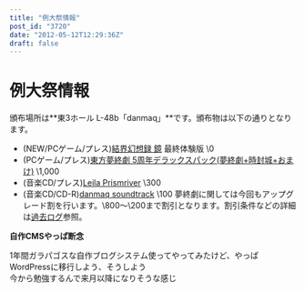 ```yaml
---
title: "例大祭情報"
post_id: "3720"
date: "2012-05-12T12:29:36Z"
draft: false
---
```


# 例大祭情報

頒布場所は**東3ホール L-48b「danmaq」**です。頒布物は以下の通りとなります。  
  


  * (NEW/PCゲーム/プレス)[結界幻想録 鏡](http://kagaminer.in) 最終体験版 \0
  * (PCゲーム/プレス)[東方夢終劇 5周年デラックスパック(夢終劇+時封城+おまけ)](!/thC) \1,000
  * (音楽CD/プレス)[Leila Prismriver](!/leila) \300
  * (音楽CD/CD-R)[danmaq soundtrack](!/dst) \100
夢終劇に関しては今回もアップグレード割を行います。\800～\200まで割引となります。割引条件などの詳細は[過去ログ](/3715)参照。  
  
**自作CMSやっぱ断念**  
  
1年間ガラパゴスな自作ブログシステム使ってやってみたけど、やっぱWordPressに移行しよう、そうしよう  
今から勉強するんで来月以降になりそうな感じ
